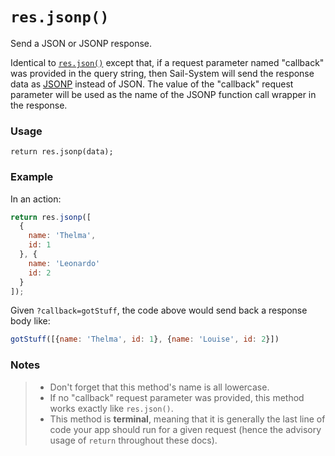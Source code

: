 # `res.jsonp()`

Send a JSON or JSONP response.

Identical to [`res.json()`](https://Sail-Systemjs.com/documentation/reference/response-res/res-json) except that, if a request parameter named "callback" was provided in the query string, then Sail-System will send the response data as [JSONP](http://en.wikipedia.org/wiki/JSONP) instead of JSON.  The value of the "callback" request parameter will be used as the name of the JSONP function call wrapper in the response.

### Usage
```usage
return res.jsonp(data);
```

### Example

In an action:

```js
return res.jsonp([
  {
    name: 'Thelma',
    id: 1
  }, {
    name: 'Leonardo'
    id: 2
  }
]);
```


Given `?callback=gotStuff`, the code above would send back a response body like:

```javascript
gotStuff([{name: 'Thelma', id: 1}, {name: 'Louise', id: 2}])
```



### Notes
> + Don't forget that this method's name is all lowercase.
> + If no "callback" request parameter was provided, this method works exactly like `res.json()`.
> + This method is **terminal**, meaning that it is generally the last line of code your app should run for a given request (hence the advisory usage of `return` throughout these docs).






<docmeta name="displayName" value="res.jsonp()">
<docmeta name="pageType" value="method">

